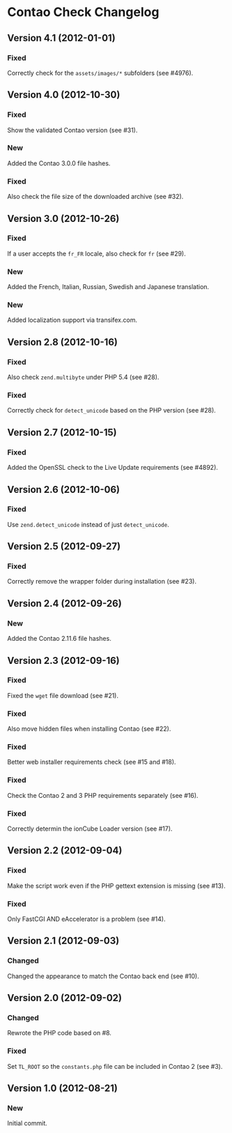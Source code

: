 Contao Check Changelog
======================

Version 4.1 (2012-01-01)
------------------------

### Fixed
Correctly check for the `assets/images/*` subfolders (see #4976).


Version 4.0 (2012-10-30)
------------------------

### Fixed
Show the validated Contao version (see #31).

### New
Added the Contao 3.0.0 file hashes.

### Fixed
Also check the file size of the downloaded archive (see #32).


Version 3.0 (2012-10-26)
------------------------

### Fixed
If a user accepts the `fr_FR` locale, also check for `fr` (see #29).

### New
Added the French, Italian, Russian, Swedish and Japanese translation.

### New
Added localization support via transifex.com.


Version 2.8 (2012-10-16)
------------------------

### Fixed
Also check `zend.multibyte` under PHP 5.4 (see #28).

### Fixed
Correctly check for `detect_unicode` based on the PHP version (see #28).


Version 2.7 (2012-10-15)
------------------------

### Fixed
Added the OpenSSL check to the Live Update requirements (see #4892).


Version 2.6 (2012-10-06)
------------------------

### Fixed
Use `zend.detect_unicode` instead of just `detect_unicode`.


Version 2.5 (2012-09-27)
------------------------

### Fixed
Correctly remove the wrapper folder during installation (see #23).


Version 2.4 (2012-09-26)
------------------------

### New
Added the Contao 2.11.6 file hashes.


Version 2.3 (2012-09-16)
------------------------

### Fixed
Fixed the `wget` file download (see #21).

### Fixed
Also move hidden files when installing Contao (see #22).

### Fixed
Better web installer requirements check (see #15 and #18).

### Fixed
Check the Contao 2 and 3 PHP requirements separately (see #16).

### Fixed
Correctly determin the ionCube Loader version (see #17).


Version 2.2 (2012-09-04)
------------------------

### Fixed
Make the script work even if the PHP gettext extension is missing (see #13).

### Fixed
Only FastCGI AND eAccelerator is a problem (see #14).


Version 2.1 (2012-09-03)
------------------------

### Changed
Changed the appearance to match the Contao back end (see #10).


Version 2.0 (2012-09-02)
------------------------

### Changed
Rewrote the PHP code based on #8.

### Fixed
Set `TL_ROOT` so the `constants.php` file can be included in Contao 2 (see #3).


Version 1.0 (2012-08-21)
------------------------

### New
Initial commit.